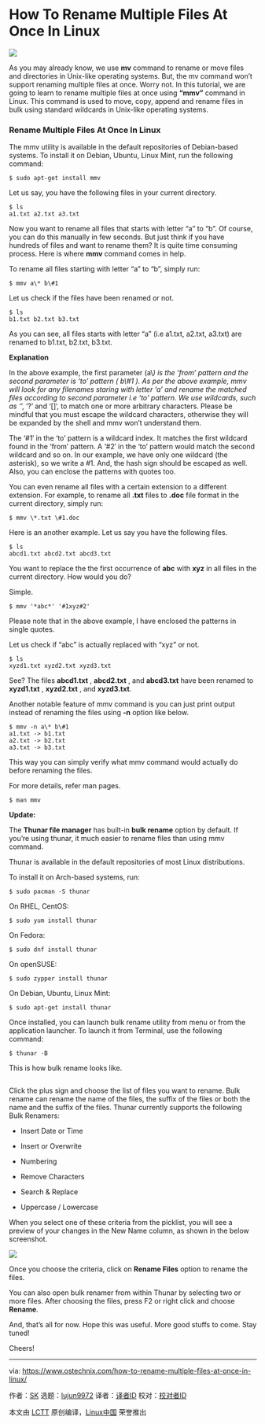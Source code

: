 How To Rename Multiple Files At Once In Linux
======

![](https://www.ostechnix.com/wp-content/uploads/2018/06/Rename-Multiple-Files-720x340.png)

As you may already know, we use **mv** command to rename or move files and directories in Unix-like operating systems. But, the mv command won’t support renaming multiple files at once. Worry not. In this tutorial, we are going to learn to rename multiple files at once using **“mmv”** command in Linux. This command is used to move, copy, append and rename files in bulk using standard wildcards in Unix-like operating systems.

### Rename Multiple Files At Once In Linux

The mmv utility is available in the default repositories of Debian-based systems. To install it on Debian, Ubuntu, Linux Mint, run the following command:
```
$ sudo apt-get install mmv

```

Let us say, you have the following files in your current directory.
```
$ ls
a1.txt a2.txt a3.txt

```

Now you want to rename all files that starts with letter “a” to “b”. Of course, you can do this manually in few seconds. But just think if you have hundreds of files and want to rename them? It is quite time consuming process. Here is where **mmv** command comes in help.

To rename all files starting with letter “a” to “b”, simply run:
```
$ mmv a\* b\#1

```

Let us check if the files have been renamed or not.
```
$ ls
b1.txt b2.txt b3.txt

```

As you can see, all files starts with letter “a” (i.e a1.txt, a2.txt, a3.txt) are renamed to b1.txt, b2.txt, b3.txt.

**Explanation**

In the above example, the first parameter (a\\*) is the ‘from’ pattern and the second parameter is ‘to’ pattern ( b\\#1 ). As per the above example, mmv will look for any filenames staring with letter ‘a’ and rename the matched files according to second parameter i.e ‘to’ pattern. We use wildcards, such as ‘*’, ‘?’ and ‘[]‘, to match one or more arbitrary characters. Please be mindful that you must escape the wildcard characters, otherwise they will be expanded by the shell and mmv won’t understand them.

The ‘#1′ in the ‘to’ pattern is a wildcard index. It matches the first wildcard found in the ‘from’ pattern. A ‘#2′ in the ‘to’ pattern would match the second wildcard and so on. In our example, we have only one wildcard (the asterisk), so we write a #1. And, the hash sign should be escaped as well. Also, you can enclose the patterns with quotes too.

You can even rename all files with a certain extension to a different extension. For example, to rename all **.txt** files to **.doc** file format in the current directory, simply run:
```
$ mmv \*.txt \#1.doc

```

Here is an another example. Let us say you have the following files.
```
$ ls
abcd1.txt abcd2.txt abcd3.txt

```

You want to replace the the first occurrence of **abc** with **xyz** in all files in the current directory. How would you do?

Simple.
```
$ mmv '*abc*' '#1xyz#2'

```

Please note that in the above example, I have enclosed the patterns in single quotes.

Let us check if “abc” is actually replaced with “xyz” or not.
```
$ ls
xyzd1.txt xyzd2.txt xyzd3.txt

```

See? The files **abcd1.txt** , **abcd2.txt** , and **abcd3.txt** have been renamed to **xyzd1.txt** , **xyzd2.txt** , and **xyzd3.txt**.

Another notable feature of mmv command is you can just print output instead of renaming the files using **-n** option like below.
```
$ mmv -n a\* b\#1
a1.txt -> b1.txt
a2.txt -> b2.txt
a3.txt -> b3.txt

```

This way you can simply verify what mmv command would actually do before renaming the files.

For more details, refer man pages.
```
$ man mmv

```

**Update:**

The **Thunar file manager** has built-in **bulk rename** option by default. If you’re using thunar, it much easier to rename files than using mmv command.

Thunar is available in the default repositories of most Linux distributions.

To install it on Arch-based systems, run:
```
$ sudo pacman -S thunar

```

On RHEL, CentOS:
```
$ sudo yum install thunar

```

On Fedora:
```
$ sudo dnf install thunar

```

On openSUSE:
```
$ sudo zypper install thunar

```

On Debian, Ubuntu, Linux Mint:
```
$ sudo apt-get install thunar

```

Once installed, you can launch bulk rename utility from menu or from the application launcher. To launch it from Terminal, use the following command:
```
$ thunar -B

```

This is how bulk rename looks like.

[![][1]][2]

Click the plus sign and choose the list of files you want to rename. Bulk rename can rename the name of the files, the suffix of the files or both the name and the suffix of the files. Thunar currently supports the following Bulk Renamers:

  * Insert Date or Time

  * Insert or Overwrite

  * Numbering

  * Remove Characters

  * Search & Replace

  * Uppercase / Lowercase




When you select one of these criteria from the picklist, you will see a preview of your changes in the New Name column, as shown in the below screenshot.

![][3]

Once you choose the criteria, click on **Rename Files** option to rename the files.

You can also open bulk renamer from within Thunar by selecting two or more files. After choosing the files, press F2 or right click and choose **Rename**.

And, that’s all for now. Hope this was useful. More good stuffs to come. Stay tuned!

Cheers!



--------------------------------------------------------------------------------

via: https://www.ostechnix.com/how-to-rename-multiple-files-at-once-in-linux/

作者：[SK][a]
选题：[lujun9972](https://github.com/lujun9972)
译者：[译者ID](https://github.com/译者ID)
校对：[校对者ID](https://github.com/校对者ID)

本文由 [LCTT](https://github.com/LCTT/TranslateProject) 原创编译，[Linux中国](https://linux.cn/) 荣誉推出

[a]:https://www.ostechnix.com/author/sk/
[1]:data:image/gif;base64,R0lGODlhAQABAIAAAAAAAP///yH5BAEAAAAALAAAAAABAAEAAAIBRAA7
[2]:http://www.ostechnix.com/wp-content/uploads/2018/06/bulk-rename.png
[3]:http://www.ostechnix.com/wp-content/uploads/2018/06/bulk-rename-1.png
